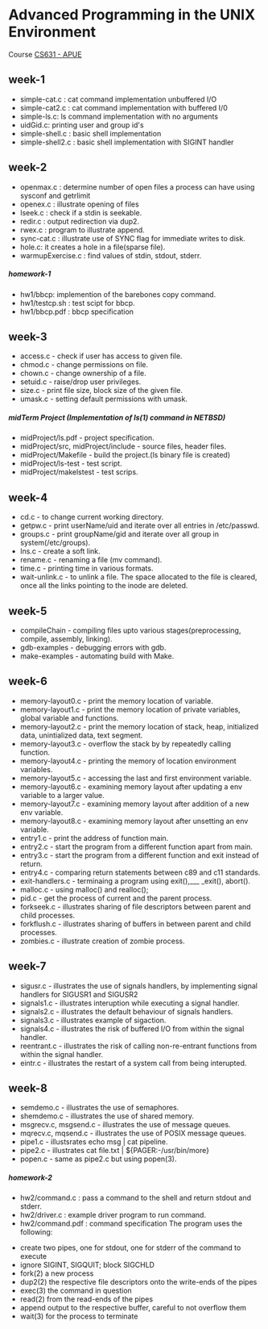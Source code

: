 # Advanced Programming in the UNIX Environment
Course [CS631 - APUE](https://stevens.netmeister.org/631/)
## week-1
* simple-cat.c : cat command implementation unbuffered I/O
* simple-cat2.c : cat command implementation with buffered I/0
* simple-ls.c: ls command implementation with no arguments
* uidGid.c: printing user and group id's
* simple-shell.c : basic shell implementation
* simple-shell2.c : basic shell implementation with SIGINT handler

## week-2
* openmax.c : determine number of open files a process can have using sysconf and getrlimit
* openex.c : illustrate opening of files
* lseek.c : check if a stdin is seekable.
* redir.c : output redirection via dup2.
* rwex.c : program to illustrate append.
* sync-cat.c : illustrate use of SYNC flag for immediate writes to disk.
* hole.c: it creates a hole in a file(sparse file).
* warmupExercise.c : find values of stdin, stdout, stderr.

##### homework-1
* hw1/bbcp: implemention of the barebones copy command.
* hw1/testcp.sh : test scipt for bbcp.
* hw1/bbcp.pdf : bbcp specification

## week-3
* access.c - check if user has access to given file.
* chmod.c - change permissions on file.
* chown.c - change ownership of a file.
* setuid.c - raise/drop user privileges.
* size.c - print file size, block size of the given file.
* umask.c - setting default permissions with umask.

##### midTerm Project (Implementation of ls(1) command in NETBSD)
* midProject/ls.pdf - project specification.
* midProject/src, midProject/include - source files, header files.
* midProject/Makefile - build the project.(ls binary file is created)
* midProject/ls-test - test script.
* midProject/makelstest - test scrips.

## week-4
* cd.c - to change current working directory.
* getpw.c - print userName/uid and iterate over all entries in /etc/passwd.
* groups.c - print groupName/gid and iterate over all group in system(/etc/groups).
* lns.c - create a soft link.
* rename.c - renaming a file (mv command).
* time.c - printing time in various formats.
* wait-unlink.c - to unlink a file. The space allocated to the file is cleared, once all the links pointing to the inode are deleted.

## week-5
* compileChain - compiling files upto various stages(preprocessing, compile, assembly, linking).
* gdb-examples - debugging errors with gdb.
* make-examples - automating build with Make.

## week-6
* memory-layout0.c - print the memory location of variable.
* memory-layout1.c - print the memory location of private variables, global variable and functions.
* memory-layout2.c - print the memory location of stack, heap, initialized data, unintialized data, text segment.
* memory-layout3.c - overflow the stack by by repeatedly calling function.
* memory-layout4.c - printing the memory of location environment variables.
* memory-layout5.c - accessing the last and first environment variable.
* memory-layout6.c - examining memory layout after updating a env variable to a larger value.
* memory-layout7.c - examining memory layout after addition of a new env variable.
* memory-layout8.c - examining memory layout after unsetting an env variable.
* entry1.c - print the address of function main.
* entry2.c - start the program from a different function apart from main.
* entry3.c - start the program from a different function and exit instead of return.
* entry4.c - comparing return statements between c89 and c11 standards.
* exit-handlers.c - terminaing a program using exit(),___ _exit(), abort().
* malloc.c - using malloc() and realloc();
* pid.c - get the process of current and the parent process.
* forkseek.c - illustrates sharing of file descriptors between parent and child processes.
* forkflush.c - illustrates sharing of buffers in between parent and child processes.
* zombies.c - illustrate creation of zombie process.

## week-7
* sigusr.c - illustrates the use of signals handlers, by implementing signal handlers for SIGUSR1 and SIGUSR2
* signals1.c - illustrates interuption while executing a signal handler.
* signals2.c - illustrates the default behaviour of signals handlers.
* signals3.c - illustrates example of sigaction.
* signals4.c - illustrates the risk of buffered I/O from within the signal handler.
* reentrant.c - illustrates the risk of calling non-re-entrant functions from within the signal handler.
* eintr.c - illustrates the restart of a system call from being interupted.

## week-8
* semdemo.c - illustrates the use of semaphores.
* shemdemo.c - illustrates the use of shared memory.
* msgrecv.c, msgsend.c - illustrates the use of message queues.
* mqrecv.c, mqsend.c - illustrates the use of POSIX message queues.
* pipe1.c - illustsrates echo msg | cat pipeline. 
* pipe2.c - illustrates cat file.txt | ${PAGER:-/usr/bin/more}
* popen.c - same as pipe2.c but using popen(3).

##### homework-2
* hw2/command.c : pass a command to the shell and return stdout and stderr.
* hw2/driver.c : example driver program to run command.
* hw2/command.pdf : command specification
The program uses the following:
- create two pipes, one for stdout, one for stderr of the command to execute
- ignore SIGINT, SIGQUIT; block SIGCHLD
- fork(2) a new process
- dup2(2) the respective file descriptors onto the write-ends of the pipes
- exec(3) the command in question
- read(2) from the read-ends of the pipes
- append output to the respective buffer, careful to not overflow them
- wait(3) for the process to terminate

